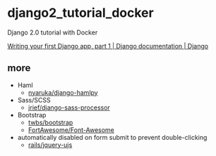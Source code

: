 # django2_tutorial_docker
Django 2.0 tutorial with Docker 

[Writing your first Django app, part 1 | Django documentation | Django](https://docs.djangoproject.com/en/2.0/intro/tutorial01/)

## more

* Haml
  * [nyaruka/django-hamlpy](https://github.com/nyaruka/django-hamlpy)
* Sass/SCSS
  * [jrief/django-sass-processor](https://github.com/jrief/django-sass-processor)
* Bootstrap
  * [twbs/bootstrap](https://github.com/twbs/bootstrap)
  * [FortAwesome/Font-Awesome](https://github.com/FortAwesome/Font-Awesome)
* automatically disabled on form submit to prevent double-clicking
  * [rails/jquery-ujs](https://github.com/rails/jquery-ujs)
